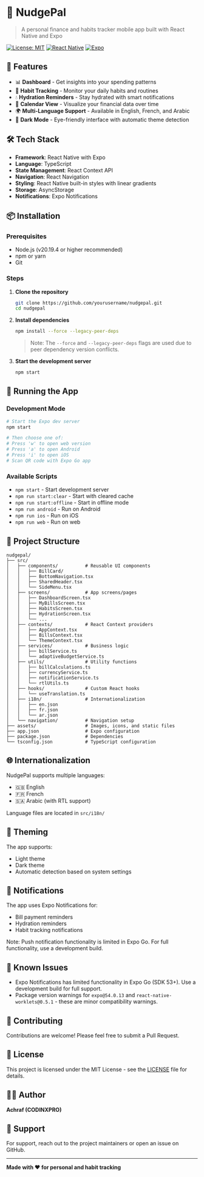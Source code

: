 # 🎯 NudgePal

> A personal finance and habits tracker mobile app built with React Native and Expo

[![License: MIT](https://img.shields.io/badge/License-MIT-yellow.svg)](./LICENSE)
[![React Native](https://img.shields.io/badge/React%20Native-0.81.4-blue.svg)](https://reactnative.dev/)
[![Expo](https://img.shields.io/badge/Expo-54.0.13-black.svg)](https://expo.dev/)

## 📱 Features


- 📊 **Dashboard** - Get insights into your spending patterns
- 🎯 **Habit Tracking** - Monitor your daily habits and routines
- 💧 **Hydration Reminders** - Stay hydrated with smart notifications
- 📅 **Calendar View** - Visualize your financial data over time
- 🌍 **Multi-Language Support** - Available in English, French, and Arabic
- 🌙 **Dark Mode** - Eye-friendly interface with automatic theme detection


## 🛠️ Tech Stack

- **Framework**: React Native with Expo
- **Language**: TypeScript
- **State Management**: React Context API
- **Navigation**: React Navigation
- **Styling**: React Native built-in styles with linear gradients
- **Storage**: AsyncStorage
- **Notifications**: Expo Notifications

## 📦 Installation

### Prerequisites

- Node.js (v20.19.4 or higher recommended)
- npm or yarn
- Git

### Steps

1. **Clone the repository**
   ```bash
   git clone https://github.com/yourusername/nudgepal.git
   cd nudgepal
   ```

2. **Install dependencies**
   ```bash
   npm install --force --legacy-peer-deps
   ```
   > Note: The `--force` and `--legacy-peer-deps` flags are used due to peer dependency version conflicts.

3. **Start the development server**
   ```bash
   npm start
   ```

## 🚀 Running the App

### Development Mode

```bash
# Start the Expo dev server
npm start

# Then choose one of:
# Press 'w' to open web version
# Press 'a' to open Android
# Press 'i' to open iOS
# Scan QR code with Expo Go app
```

### Available Scripts

- `npm start` - Start development server
- `npm run start:clear` - Start with cleared cache
- `npm run start:offline` - Start in offline mode
- `npm run android` - Run on Android
- `npm run ios` - Run on iOS
- `npm run web` - Run on web

## 📁 Project Structure

```
nudgepal/
├── src/
│   ├── components/          # Reusable UI components
│   │   ├── BillCard/
│   │   ├── BottomNavigation.tsx
│   │   ├── SharedHeader.tsx
│   │   └── SideMenu.tsx
│   ├── screens/             # App screens/pages
│   │   ├── DashboardScreen.tsx
│   │   ├── MyBillsScreen.tsx
│   │   ├── HabitsScreen.tsx
│   │   ├── HydrationScreen.tsx
│   │   └── ...
│   ├── contexts/            # React Context providers
│   │   ├── AppContext.tsx
│   │   ├── BillsContext.tsx
│   │   └── ThemeContext.tsx
│   ├── services/            # Business logic
│   │   ├── billService.ts
│   │   └── adaptiveBudgetService.ts
│   ├── utils/               # Utility functions
│   │   ├── billCalculations.ts
│   │   ├── currencyService.ts
│   │   ├── notificationService.ts
│   │   └── rtlUtils.ts
│   ├── hooks/               # Custom React hooks
│   │   └── useTranslation.ts
│   ├── i18n/                # Internationalization
│   │   ├── en.json
│   │   ├── fr.json
│   │   └── ar.json
│   └── navigation/          # Navigation setup
├── assets/                  # Images, icons, and static files
├── app.json                 # Expo configuration
├── package.json             # Dependencies
└── tsconfig.json            # TypeScript configuration
```

## 🌐 Internationalization

NudgePal supports multiple languages:
- 🇬🇧 English
- 🇫🇷 French
- 🇸🇦 Arabic (with RTL support)

Language files are located in `src/i18n/`

## 🎨 Theming

The app supports:
- Light theme
- Dark theme
- Automatic detection based on system settings

## 🔔 Notifications

The app uses Expo Notifications for:
- Bill payment reminders
- Hydration reminders
- Habit tracking notifications

Note: Push notification functionality is limited in Expo Go. For full functionality, use a development build.

## 🐛 Known Issues

- Expo Notifications has limited functionality in Expo Go (SDK 53+). Use a development build for full support.
- Package version warnings for `expo@54.0.13` and `react-native-worklets@0.5.1` - these are minor compatibility warnings.

## 🤝 Contributing

Contributions are welcome! Please feel free to submit a Pull Request.

## 📝 License

This project is licensed under the MIT License - see the [LICENSE](./LICENSE) file for details.

## 👨‍💻 Author

**Achraf (CODINXPRO)**

## 📧 Support

For support, reach out to the project maintainers or open an issue on GitHub.

---

**Made with ❤️ for personal and habit tracking**
